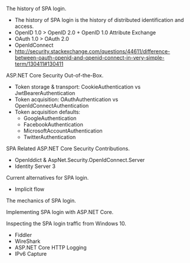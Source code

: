 
The history of SPA login.

* The history of SPA login is the history of distributed identification and access.
* OpenID 1.0 > OpenID 2.0 + OpenID 1.0 Attribute Exchange
* OAuth 1.0 > OAuth 2.0
* OpenIdConnect 
* http://security.stackexchange.com/questions/44611/difference-between-oauth-openid-and-openid-connect-in-very-simple-term/130411#130411

ASP.NET Core Security Out-of-the-Box.

* Token storage & transport: CookieAuthentication vs JwtBearerAuthentication
* Token acquisition: OAuthAuthentication vs OpenIdConnectAuthentication
* Token acquisition defaults:
    * GoogleAuthentication
    * FacebookAuthentication 
    * MicrosoftAccountAuthentication
    * TwitterAuthentication

SPA Related ASP.NET Core Security Contributions.

* OpenIddict & AspNet.Security.OpenIdConnect.Server
* Identity Server 3

Current alternatives for SPA login.

* Implicit flow

The mechanics of SPA login.

Implementing SPA login with ASP.NET Core.

Inspecting the SPA login traffic from Windows 10.

* Fiddler
* WireShark
* ASP.NET Core HTTP Logging
* IPv6 Capture